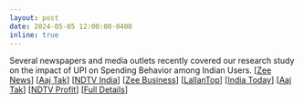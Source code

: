 ```yaml
---
layout: post
date: 2024-05-05 12:00:00-0400
inline: true
---
```


Several newspapers and media outlets recently covered our research study on the impact of UPI on Spending Behavior among 
Indian Users.
 [[Zee News](https://www.youtube.com/watch?v=qj4JbB4GRD4)]
 [[Aaj Tak](https://www.aajtak.in/business/utility/video/upi-making-users-to-overspend-while-some-helping-saving-iit-delhi-survey-reveals-1941206-2024-05-10)]
 [[NDTV India](https://www.youtube.com/watch?v=zUzGH9r_BwU)]
 [[Zee Business](https://www.youtube.com/watch?v=ZQJh0mvkg6A)]
 [[LallanTop](https://www.youtube.com/watch?v=zvvEH6Z4wTA&t=105s)]
 [[India Today](https://www.indiatoday.in/sunday-special/story/upi-payment-making-indians-spend-more-overspend-save-money-transactions-2535363-2024-05-05)]
 [[Aaj Tak](https://www.aajtak.in/business/utility/story/upi-paradox-making-you-overspend-but-helping-others-save-know-what-says-iit-delhi-survey-tutc-1938478-2024-05-06)]
 [[NDTV Profit](https://hindi.ndtvprofit.com/business/banking/people-spending-rise-after-upi-paytm-google-pay-phonepe-impact-on-spending-behavior-among-indian-users)]
 [[Full Details](/press/)]
